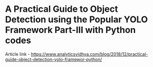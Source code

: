 # A Practical Guide to Object Detection using the Popular YOLO Framework Part-III with Python codes

Article link - https://www.analyticsvidhya.com/blog/2018/12/practical-guide-object-detection-yolo-framewor-python/
